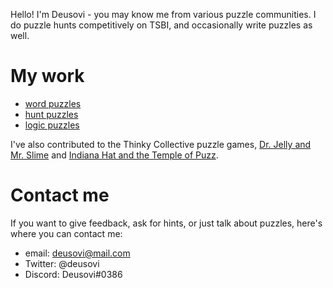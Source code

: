 Hello! I'm Deusovi - you may know me from various puzzle communities. I do puzzle hunts competitively on TSBI, and occasionally write puzzles as well.

# My work

 - [word puzzles](wordpuzzles.md)
 - [hunt puzzles](huntpuzzles.md)
 - [logic puzzles](logicpuzzles.md)

I've also contributed to the Thinky Collective puzzle games, [Dr. Jelly and Mr. Slime](https://thinkycollective.itch.io/dr-jelly-and-mr-slime) and [Indiana  Hat and the Temple of Puzz](https://thinkycollective.itch.io/indiana-hat-and-the-temple-of-puzz).


# Contact me

If you want to give feedback, ask for hints, or just talk about puzzles, here's where you can contact me:

 - email: deusovi@mail.com
 - Twitter: @deusovi
 - Discord: Deusovi#0386